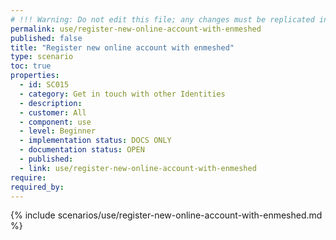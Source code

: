 ```yaml
---
# !!! Warning: Do not edit this file; any changes must be replicated in Excel !!!
permalink: use/register-new-online-account-with-enmeshed
published: false
title: "Register new online account with enmeshed"
type: scenario
toc: true
properties:
  - id: SC015
  - category: Get in touch with other Identities
  - description:
  - customer: All
  - component: use
  - level: Beginner
  - implementation status: DOCS ONLY
  - documentation status: OPEN
  - published:
  - link: use/register-new-online-account-with-enmeshed
require:
required_by:
---
```


{% include scenarios/use/register-new-online-account-with-enmeshed.md %}
